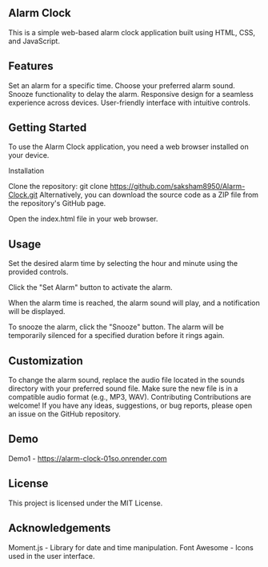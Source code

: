## Alarm Clock

This is a simple web-based alarm clock application built using HTML, CSS, and JavaScript.

## Features

Set an alarm for a specific time.
Choose your preferred alarm sound.
Snooze functionality to delay the alarm.
Responsive design for a seamless experience across devices.
User-friendly interface with intuitive controls.

## Getting Started

To use the Alarm Clock application, you need a web browser installed on your device.

Installation

Clone the repository: git clone https://github.com/saksham8950/Alarm-Clock.git
Alternatively, you can download the source code as a ZIP file from the repository's GitHub page.

Open the index.html file in your web browser.

## Usage

Set the desired alarm time by selecting the hour and minute using the provided controls.

Click the "Set Alarm" button to activate the alarm.

When the alarm time is reached, the alarm sound will play, and a notification will be displayed.

To snooze the alarm, click the "Snooze" button. The alarm will be temporarily silenced for a specified duration before it rings again.

## Customization

To change the alarm sound, replace the audio file located in the sounds directory with your preferred sound file. Make sure the new file is in a compatible audio format (e.g., MP3, WAV).
Contributing
Contributions are welcome! If you have any ideas, suggestions, or bug reports, please open an issue on the GitHub repository.

## Demo
Demo1 - https://alarm-clock-01so.onrender.com

## License

This project is licensed under the MIT License.

## Acknowledgements

Moment.js - Library for date and time manipulation.
Font Awesome - Icons used in the user interface.